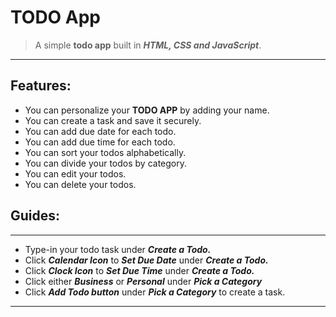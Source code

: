 # **TODO App**

> A simple **todo app** built in **_HTML, CSS and JavaScript_**.

---

## **Features:**

- You can personalize your **TODO APP** by adding your name.
- You can create a task and save it securely.
- You can add due date for each todo.
- You can add due time for each todo.
- You can sort your todos alphabetically.
- You can divide your todos by category.
- You can edit your todos.
- You can delete your todos.

## **Guides:**

---

- Type-in your todo task under **_Create a Todo._**
- Click **_Calendar Icon_** to **_Set Due Date_** under **_Create a Todo._**
- Click **_Clock Icon_** to **_Set Due Time_** under **_Create a Todo._**
- Click either **_Business_** or **_Personal_** under **_Pick a Category_**
- Click **_Add Todo button_** under **_Pick a Category_** to create a task.

---
